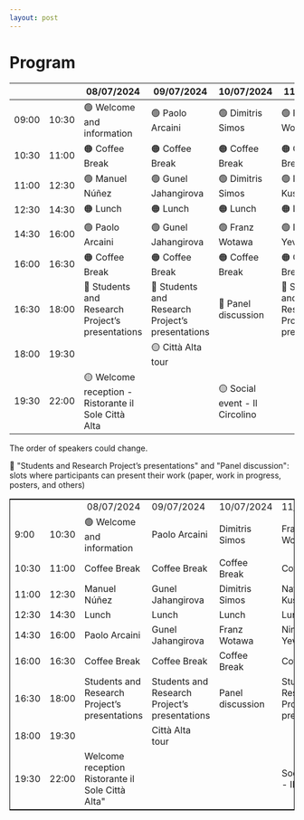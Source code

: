```yaml
---
layout: post
---
```


# Program

|       |       | 08/07/2024                                           | 09/07/2024                                    | 10/07/2024                  | 11/07/2024                                    | 12/07/2024       | 
| ----- | ----- | ---------------------------------------------------- | --------------------------------------------- | --------------------------- | --------------------------------------------- | ---------------- | 
| 09:00 | 10:30 | 🟢 Welcome and information                              | 🟢 Paolo Arcaini                                 | 🟢 Dimitris Simos              | 🟢 Franz Wotawa                                  | 🟢 Shaukat Ali      |
| 10:30 | 11:00 | 🟠 Coffee Break                                         | 🟠 Coffee Break                                  | 🟠 Coffee Break                | 🟠 Coffee Break                                  | 🟠 Coffee Break     |
| 11:00 | 12:30 | 🟢 Manuel Núñez                                         | 🟢 Gunel Jahangirova                             | 🟢 Dimitris Simos              | 🟢 Natalia Kushik                                | 🟢 Shaukat Ali      |
| 12:30 | 14:30 | 🟠 Lunch                                                | 🟠 Lunch                                         | 🟠 Lunch                       | 🟠 Lunch                                         | 🟠 Lunch            |
| 14:30 | 16:00 | 🟢 Paolo Arcaini                                        | 🟢 Gunel Jahangirova                             | 🟢 Franz Wotawa                | 🟢 Nina Yevtushenko                              | 🔵 Panel discussion |
| 16:00 | 16:30 | 🟠 Coffee Break                                         | 🟠 Coffee Break                                  | 🟠 Coffee Break                | 🟠 Coffee Break                                  | 🟠 Coffee Break     |
| 16:30 | 18:00 | 🔵 Students and Research Project’s presentations        | 🔵 Students and Research Project’s presentations | 🔵 Panel discussion            | 🔵 Students and Research Project’s presentations |                  |
| 18:00 | 19:30 |                                                      | 🟡 Città Alta tour                               |                             |                                               |                  |
| 19:30 | 22:00 | 🟡 Welcome reception -<br>Ristorante il Sole Città Alta |                                               | 🟡 Social event - Il Circolino |                                               |                  |

The order of speakers could change.

🔵 "Students and Research Project’s presentations" and "Panel discussion": slots where participants can present their work (paper, work in progress, posters, and others)




<table style=" border: 1px solid black;
  border-collapse: collapse;">
    <tr>
        <td></td>
        <td></td>
        <td style="border-color:inherit;text-align:center;vertical-align:top;">08/07/2024</td>
        <td>09/07/2024</td>
        <td>10/07/2024</td>
        <td>11/07/2024</td>
        <td>12/07/2024</td>
    </tr>
    <tr>
        <td>9:00</td>
        <td>10:30</td>
        <td> 🟢 Welcome and information</td>
        <td>Paolo Arcaini</td>
        <td>Dimitris Simos</td>
        <td>Franz Wotawa</td>
        <td>Shaukat Ali</td>
    </tr>
    <tr>
        <td>10:30</td>
        <td>11:00</td>
        <td>Coffee Break</td>
        <td>Coffee Break</td>
        <td>Coffee Break</td>
        <td>Coffee Break</td>
        <td>Coffee Break</td>
    </tr>
    <tr>
        <td>11:00</td>
        <td>12:30</td>
        <td>Manuel Núñez </td>
        <td>Gunel Jahangirova</td>
        <td>Dimitris Simos</td>
        <td>Natalia Kushik</td>
        <td>Shaukat Ali</td>
    </tr>
    <tr>
        <td>12:30</td>
        <td>14:30</td>
        <td>Lunch</td>
        <td>Lunch</td>
        <td>Lunch</td>
        <td>Lunch</td>
        <td>Lunch</td>
    </tr>
    <tr>
        <td>14:30</td>
        <td>16:00</td>
        <td>Paolo Arcaini</td>
        <td>Gunel Jahangirova</td>
        <td>Franz Wotawa</td>
        <td>Nina Yevtushenko</td>
        <td>Panel discussion</td>
    </tr>
    <tr>
        <td>16:00</td>
        <td>16:30</td>
        <td>Coffee Break</td>
        <td>Coffee Break</td>
        <td>Coffee Break</td>
        <td>Coffee Break</td>
        <td>Coffee Break</td>
    </tr>
    <tr>
        <td>16:30</td>
        <td>18:00</td>
        <td>Students and Research Project’s presentations</td>
        <td>Students and Research Project’s presentations</td>
        <td>Panel discussion</td>
        <td>Students and Research Project’s presentations</td>
        <td></td>
    </tr>
    <tr>
        <td>18:00</td>
        <td>19:30</td>
        <td></td>
        <td>Città Alta tour</td>
        <td></td>
        <td></td>
        <td></td>
    </tr>
    <tr>
        <td>19:30</td>
        <td>22:00</td>
        <td>Welcome reception Ristorante il Sole Città Alta&quot;</td>
        <td></td>
        <td></td>
        <td>Social event - Il Circolino</td>
        <td></td>
    </tr>
</table>
